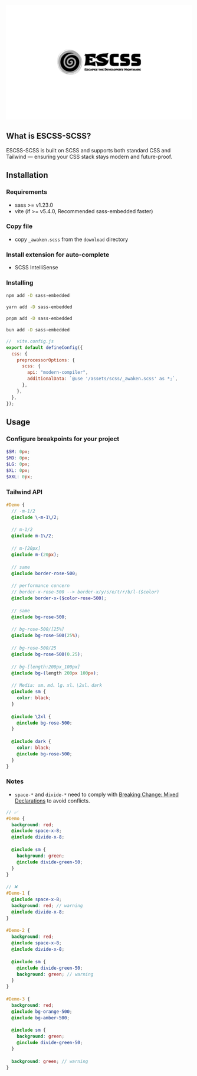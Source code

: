 ![logo](https://github.com/ESCSS-labs/ESCSS/blob/main/assets/logo.png)

## What is ESCSS-SCSS?

ESCSS-SCSS is built on SCSS and supports both standard CSS and Tailwind — ensuring your CSS stack stays modern and future-proof.

## Installation

### Requirements

- sass >= v1.23.0
- vite (if >= v5.4.0, Recommended sass-embedded faster)

### Copy file

- copy `_awaken.scss` from the `download` directory

### Install extension for auto-complete

- SCSS IntelliSense

### Installing

```bash
npm add -D sass-embedded
```

```bash
yarn add -D sass-embedded
```

```bash
pnpm add -D sass-embedded
```

```bash
bun add -D sass-embedded
```

```js
//  vite.config.js
export default defineConfig({
  css: {
    preprocessorOptions: {
      scss: {
        api: "modern-compiler",
        additionalData: `@use '/assets/scss/_awaken.scss' as *;`,
      },
    },
  },
});
```

## Usage

### Configure breakpoints for your project

```scss
$SM: 0px;
$MD: 0px;
$LG: 0px;
$XL: 0px;
$XXL: 0px;
```

### Tailwind API

```scss
#Demo {
  // -m-1/2
  @include \-m-1\/2;

  // m-1/2
  @include m-1\/2;

  // m-[20px]
  @include m-(20px);

  // same
  @include border-rose-500;

  // performance concern
  // border-x-rose-500 --> border-x/y/s/e/t/r/b/l-($color)
  @include border-x-($color-rose-500);

  // same
  @include bg-rose-500;

  // bg-rose-500/[25%]
  @include bg-rose-500(25%);

  // bg-rose-500/25
  @include bg-rose-500(0.25);

  // bg-[length:200px_100px]
  @include bg-(length 200px 100px);

  // Media: sm、md、lg、xl、\2xl、dark
  @include sm {
    color: black;
  }

  @include \2xl {
    @include bg-rose-500;
  }

  @include dark {
    color: black;
    @include bg-rose-500;
  }
}
```

### Notes

- `space-*` and `divide-*` need to comply with [Breaking Change: Mixed Declarations](https://sass-lang.com/documentation/breaking-changes/mixed-decls/) to avoid conflicts.

```scss
// ✅
#Demo {
  background: red;
  @include space-x-8;
  @include divide-x-8;

  @include sm {
    background: green;
    @include divide-green-50;
  }
}

// ❌
#Demo-1 {
  @include space-x-8;
  background: red; // warning
  @include divide-x-8;
}

#Demo-2 {
  background: red;
  @include space-x-8;
  @include divide-x-8;

  @include sm {
    @include divide-green-50;
    background: green; // warning
  }
}

#Demo-3 {
  background: red;
  @include bg-orange-500;
  @include bg-amber-500;

  @include sm {
    background: green;
    @include divide-green-50;
  }

  background: green; // warning
}
```
